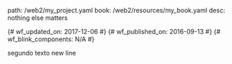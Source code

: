 path: /web2/my_project.yaml book: /web2/resources/my_book.yaml desc: nothing else matters

{# wf_updated_on: 2017-12-06 #} {# wf_published_on: 2016-09-13 #} {# wf_blink_components: N/A #}

segundo texto new line
